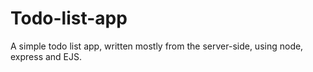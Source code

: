 # Todo-list-app
A simple todo list app, written mostly from the server-side, using node, express and EJS.

